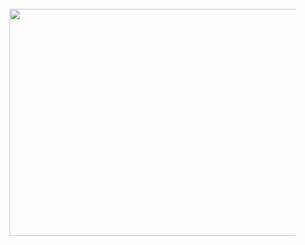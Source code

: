 <div align="center">
	<br>
	<a href="https://github.com/aveekbhat/aveek.dev/master/banner.svg">
		<img src="header.svg" width="800" height="400">
	</a>
	<br>
</div>
